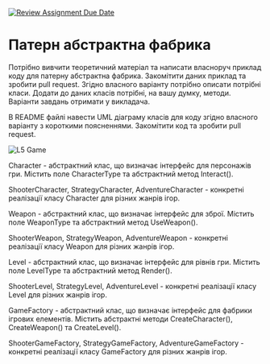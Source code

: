 [![Review Assignment Due Date](https://classroom.github.com/assets/deadline-readme-button-24ddc0f5d75046c5622901739e7c5dd533143b0c8e959d652212380cedb1ea36.svg)](https://classroom.github.com/a/UO7VGONk)
# Патерн абстрактна фабрика

Потрібно вивчити теоретичний матеріал та написати власноруч приклад коду для патерну абстрактна фабрика.
Закомітити даних приклад та зробити pull request.
Згідно власного варіанту потрібно описати потрібні класи. Додати до даних класів потрібні, на вашу думку, методи. Варіанти завдань отримати у викладача.

В README файлі навести UML діаграму класів для коду згідно власного варіанту з короткими поясненнями.
Закомітити код та зробити pull request.


![L5 Game](https://github.com/Ostroh-Academy/05-abstract-factory-AChernii/assets/103105210/aca07b37-1588-4dd3-bcc4-e7c0fea9db6d)

Character - абстрактний клас, що визначає інтерфейс для персонажів гри. Містить поле CharacterType та абстрактний метод Interact().

ShooterCharacter, StrategyCharacter, AdventureCharacter - конкретні реалізації класу Character для різних жанрів ігор.

Weapon - абстрактний клас, що визначає інтерфейс для зброї. Містить поле WeaponType та абстрактний метод UseWeapon().

ShooterWeapon, StrategyWeapon, AdventureWeapon - конкретні реалізації класу Weapon для різних жанрів ігор.

Level - абстрактний клас, що визначає інтерфейс для рівнів гри. Містить поле LevelType та абстрактний метод Render().

ShooterLevel, StrategyLevel, AdventureLevel - конкретні реалізації класу Level для різних жанрів ігор.

GameFactory - абстрактний клас, що визначає інтерфейс для фабрики ігрових елементів. Містить абстрактні методи CreateCharacter(), CreateWeapon() та CreateLevel().

ShooterGameFactory, StrategyGameFactory, AdventureGameFactory - конкретні реалізації класу GameFactory для різних жанрів ігор.
